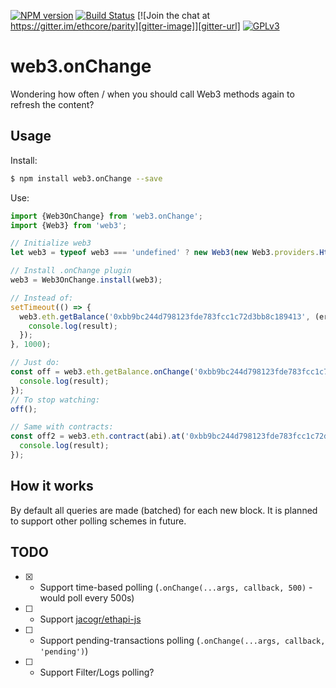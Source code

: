 [![NPM version][npm-image]][npm-url] 
[![Build Status][travis-image]][travis-url]
[![Join the chat at https://gitter.im/ethcore/parity][gitter-image]][gitter-url]
[![GPLv3][license-image]][license-url]

[npm-image]: https://badge.fury.io/js/web3.onChange.png
[npm-url]: https://npmjs.org/package/web3.onChange
[travis-image]: https://travis-ci.org/tomusdrw/web3.onChange.svg?branch=master
[travis-url]: https://travis-ci.org/tomusdrw/web3.onChange
[gitter-image]: https://badges.gitter.im/Join%20Chat.svg
[gitter-url]: https://gitter.im/ethcore/parity?utm_source=badge&utm_medium=badge&utm_campaign=pr-badge&utm_content=badge
[license-image]: https://img.shields.io/badge/license-GPL%20v3-green.svg
[license-url]: http://www.gnu.org/licenses/gpl-3.0.en.html

# web3.onChange

Wondering how often / when you should call Web3 methods again to refresh the content?


## Usage

Install:

```bash
$ npm install web3.onChange --save
```

Use:

```javascript
import {Web3OnChange} from 'web3.onChange';
import {Web3} from 'web3';

// Initialize web3
let web3 = typeof web3 === 'undefined' ? new Web3(new Web3.providers.HttpProvider('http://localhost:8545')) : web3;

// Install .onChange plugin
web3 = Web3OnChange.install(web3);

// Instead of:
setTimeout(() => {
  web3.eth.getBalance('0xbb9bc244d798123fde783fcc1c72d3bb8c189413', (err, result) => {
    console.log(result);
  });
}, 1000);

// Just do:
const off = web3.eth.getBalance.onChange('0xbb9bc244d798123fde783fcc1c72d3bb8c189413', (err, result) => {
  console.log(result);
});
// To stop watching:
off();

// Same with contracts:
const off2 = web3.eth.contract(abi).at('0xbb9bc244d798123fde783fcc1c72d3bb8c189413').balance.onChange((err, result) => {
  console.log(result);
});
```


## How it works

By default all queries are made (batched) for each new block. It is planned to support other polling schemes in future.

## TODO
- [x] - Support time-based polling (`.onChange(...args, callback, 500)` - would poll every 500s)
- [ ] - Support [jacogr/ethapi-js](https://github.com/jacogr/ethapi-js)
- [ ] - Support pending-transactions polling (`.onChange(...args, callback, 'pending')`)
- [ ] - Support Filter/Logs polling?
